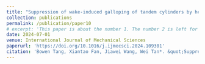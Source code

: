 ```yaml
---
title: "Suppression of wake-induced galloping of tandem cylinders by helical strakes"
collection: publications
permalink: /publication/paper10
# excerpt: 'This paper is about the number 1. The number 2 is left for future work.'
date: 2024-07-01
venue: International Journal of Mechanical Sciences
paperurl: 'https://doi.org/10.1016/j.ijmecsci.2024.109301'
citation: 'Bowen Tang, Xiantao Fan, Jiawei Wang, Wei Tan*. &quot;Suppression of wake-induced galloping of tandem cylinders by helical strakes.&quot; <i>International Journal of Mechanical Sciences.</i>. 2024, 107749.'
---
```

